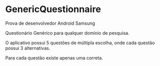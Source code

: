 # GenericQuestionnaire
Prova de desenvolvedor Android Samsung

Questionário Genérico para qualquer domínio de pesquisa.

O aplicativo possui 5 questões de múltipla escolha, onde cada questão possui 3 alternativas.

Para cada questão existe apenas uma correta.
